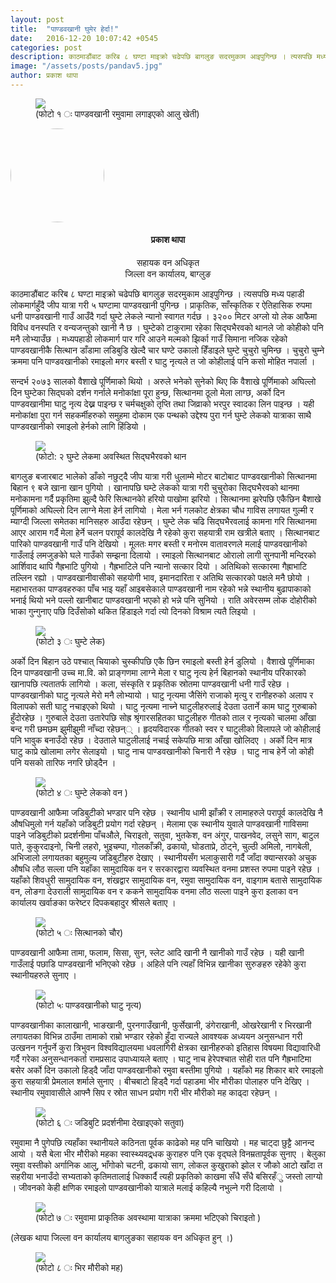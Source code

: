 ```yaml
---
layout: post
title:  "पाण्डवखानी घुमेर हेर्दा!"
date:   2016-12-20 10:07:42 +0545
categories: post
description: काठमाडौंबाट करिब ८ घण्टा माइक्रो चढेपछि बागलुङ सदरमुकाम आइपुगिन्छ । त्यसपछि मध्य पहाडी लोकमार्गहुँदै जीप यात्रा गरी ५ घण्टामा पाण्डवखानी पुगिन्छ । प्राकृतिक, साँस्कृतिक र ऐतिहासिक रुपमा धनी पाण्डवखानी गाउँ आउँदै गर्दा घुम्टे लेकले ...| Galkot News, Khabar, Information
image: "/assets/posts/pandav5.jpg"
author: प्रकाश थापा
---
```


<figure><img src="/assets/posts/pandav9.jpg"><figcaption>(फोटो १  ः पाण्डवखानी रमुवामा लगाइएको आलु खेती)</figcaption></figure>
<div class="auth"><img src="/assets/posts/prakash.jpg" height="150px;" width="150px;" style="border-radius: 50%;"> <h4 align="center">प्रकाश थापा</h4><p align="center" style="font-size: 14px"> सहायक वन अधिकृत<br>
जिल्ला वन कार्यालय, बाग्लुङ</p></div>
काठमाडौंबाट करिब ८ घण्टा माइक्रो चढेपछि बागलुङ सदरमुकाम आइपुगिन्छ । त्यसपछि मध्य पहाडी लोकमार्गहुँदै जीप यात्रा गरी ५ घण्टामा पाण्डवखानी पुगिन्छ । प्राकृतिक, साँस्कृतिक र ऐतिहासिक रुपमा धनी पाण्डवखानी गाउँ आउँदै गर्दा घुम्टे लेकले न्यानो स्वागत गर्दछ । ३२०० मिटर अग्लो यो लेक आफैमा विविध वनस्पति र वन्यजन्तुको खानी नै छ । घुम्टेको टाकुरामा रहेका सिद्घभैरवको थानले जो कोहीको पनि मनै लोभ्याउँछ । मध्यपहाडी लोकमार्ग पार गरि आउने मल्मको झिर्का गाउँ सिमाना नजिक रहेको पाण्डवखानीकै सित्थान डाँडामा लडिबुडि खेल्दै चार घण्टे उकालो हिँडाइले घुम्टे चुचुरो चुमिन्छ । चुचुरो चुम्ने क्रममा पनि पाण्डवखानीको रमाइलो मगर बस्ती र घाटु नृत्यले त जो कोहीलाई पनि कसो मोहित नपार्ला ।


सन्दर्भ २०७३ सालको वैशाखे पूर्णिमाको थियो । अरुले भनेको सुनेको थिए कि वैशाखे पूर्णिमाको अघिल्लो दिन घुम्टेका सिद्घको दर्शन गर्नाले मनोकांक्षा पूरा हुन्छ, सित्थानमा ठूलो मेला लाग्छ, अर्को दिन पाण्डवखानीमा घाटु नृत्य देख्न पाइन्छ र चर्मचक्षुको तृप्ति तथा जिव्राको भरपुर स्वादका लिन पाइन्छ । यही मनोकांक्षा पुरा गर्न सहकर्मीहरुको समुहमा दोकाम एक पन्थको उद्देश्य पुरा गर्न घुम्टे लेकको यात्राका साथै पाण्डवखानीको रमाइलो हेर्नको लागि हिंडियो ।


<figure><img src="/assets/posts/pandav1.jpg"><figcaption> (फोटो: २ घुम्टे लेकमा अवस्थित सिद्घभैरवको थान</figcaption></figure>

बागलुङ बजारबाट भालेको डाँको नछुट्दै जीप यात्रा गरी धुलाम्मे मोटर बाटोबाट पाण्डवखानीको सित्थानमा बिहान ९ बजे खाना खान पुगियो । खानापछि घम्टे लेकको यात्रा गरी चुचुरोका सिद्घभैरवको थानमा मनोकामना गर्दै प्रकृतिमा झुल्दै फेरि सित्थानकोे हरियो पाखोमा झरियो । सित्थानमा झरेपछि एकैछिन बैशाखे पूर्णिमाको अघिल्लो दिन लाग्ने मेला हेर्न लागियो । मेला भर्न गलकोट क्षेत्रका चौध गाविस लगायत गुल्मी र म्याग्दी जिल्ला समेतका मानिसहरु आउँदा रहेछन् । घुम्टे लेक चढि सिद्घभैरवलाई कामना गरि सित्थानमा आएर आराम गर्दै मेला हेर्ने चलन परापूर्व कालदेखि नै रहेको कुरा सहयात्री राम खत्रीले बताए । सित्थानबाट पारिको पाण्डवखानी गाउँ पनि देखियो । मूलतः मगर बस्ती र मनोरम वातावरणले मलाई पाण्डवखानीको गाउँलाई लमजुङकोे घले गाउँको सम्झना दिलायो । रमाइलो सित्थानबाट ओरालो लागी सुनपानीे मन्दिरको आर्शिवाद थापि गैह्रभाटि पुगियो । गैह्रभाटिले पनि न्यानो सत्कार दियो । अतिथिको सत्कारमा गैह्राभाटि तल्लिन रह्यो । पाण्डवखानीवासीको सहयोगी भाव, इमानदारिता र अतिथि सत्कारको पक्षले मनै छोयो । महाभारतका पाण्डवहरुका पाँच भाइ यहाँ आइबसेकाले पाण्डवखानी नाम रहेको भन्ने स्थानीय बुढापाकाको भनाई थियो भने पल्लो खानीबाट पाण्डवखानी भएको हो भन्ने पनि सुनियो । राति अवेरसम्म लोक दोहोरीको भाका गुन्गुनाए पछि दिउँसोको थकित हिंडाइले गर्दा त्यो दिनको विश्राम त्यतै लिइयो ।

<figure><img src="/assets/posts/ghumte1.jpg"><figcaption>(फोटो ३ ः घुम्टे लेक)</figcaption></figure>
अर्को दिन बिहान उठे पश्चात् चियाको चुस्कीपछि एकै छिन रमाइलो बस्ती हेर्न डुलियो । वैशाखे पूर्णिमाका दिन पाण्डवखानी उच्च मा.वि. को प्राङ्गणमा लाग्ने मेला र घाटु नृत्य हेर्न बिहानको स्थानीय परिकारको खानापछि त्यतातर्फ लागियो । कला, संस्कृति र प्रकृतिक स्रोतमा पाण्डवखानी धनी गाउँ रहेछ । पाण्डवखानीको घाटु नृत्यले मेरो मनै लोभ्यायो । घाटु नृत्यमा जैसिंगे राजाको मृत्यु र रानीहरुको अलाप र विलापको सती घाटु नचाइएको थियो । घाटु नृत्यमा नाच्ने घाटुलीहरुलाई देउता उतार्ने काम घाटु गुरुबाको हुँदोरहेछ । गुरुबाले देउता उतारेपछि सोह्र श्रृंगारसहितका घाटुलीहरु गीतको ताल र नृत्यको चालमा आँखा बन्द गरी छमछम झुमीझुमी नाँच्दा रहेछन्् । हृदयविदारक गीतको स्वर र घाटुलीको विलापले जो कोहीलाई पनि भावुक बनाउँदो रहेछ । देउताले घाटुलीलाई नचाई सकेपछि मात्रा आँखा खोलिदए । अर्को दिन मात्र घाटु काप्रे खोलामा लगेर सेलाइयो । घाटु नाच पाण्डवखानीको चिनारी नै रहेछ । घाटु नाच हेर्ने जो कोही पनि यसको तारिफ नगरि छोड्दैन ।
<figure><img src="/assets/posts/pandav2.jpg"><figcaption>(फोटो ४ ः घुम्टे लेकको वन )</figcaption></figure>
पाण्डवखानी आफैमा जडिबुटीको भण्डार पनि रहेछ । स्थानीय धामी झाँक्री र लामाहरुले परापूर्व कालदेखि नै औषधिमुलो गर्न यहाँको जडिबुटी प्रयोग गर्दा रहेछन् । मेलामा एक स्थानीय युवाले पाण्डवखानी गाविसमा पाइने जडिबुटीको प्रदर्शनीमा पाँचऔले, चिराइतो, सतुवा, भुतकेश, वन अंगुर, पाखनवेद, लसुने साग, बाटुल पाते, कुकुरदाइनो, चिनी लहरो, भुइचम्पा, गोलकाँक्री, ढकायो, घोडताप्रे, ठोट्ने, चुल्ठी अमिलो, नागबेली, अभिजालो लगायतका बहुमुल्य जडिबुटीहरु देखाए । स्थानीयसँग भलाकुसारी गर्दै जाँदा क्यान्सरको अचुक औषधि लौठ सल्ला पनि यहाँका सामुदायिक वन र सरकारद्वारा व्यवस्थित वनमा प्रशस्त रुपमा पाइने रहेछ । यहाँको शिवधुरी सामुदायिक वन, शंखद्वार सामुदायिक वन, रमुवा सामुदायिक वन, वाइगाम बतासे सामुदायिक वन, लोङगा देउराली सामुदायिक वन र ककने सामुदायिक वनमा लौठ सल्ला पाइने कुरा इलाका वन कार्यालय खर्वाङका फरेष्टर दिपकबहादुर श्रीसले बताए ।

<figure><img src="/assets/posts/pandav4.jpg"><figcaption>(फोटो ५ ः सित्थानको चौर)</figcaption></figure>

पाण्डवखानी आफैमा तामा, फलाम, सिसा, सुन, स्लेट आदि खानी नै खानीको गाउँ रहेछ । यही खानी गाउँलाई पछाडि पाण्डवखानी भनिएको रहेछ । अहिले पनि त्यहाँ विभिन्न खानीका सुरुङहरु रहेकोे कुरा स्थानीयहरुले सुनाए । 
<figure><img src="/assets/posts/pandav5.jpg"><figcaption>(फोटो ५ः पाण्डवखानीको घाटु नृत्य)</figcaption></figure>
पाण्डवखानीका कालाखानी, भाङखानी, पुरनगाउँखानी, फुर्सेखानी, डंगेराखानी, ओखरेखानी र भिरखानी लगायतका विभिन्न ठाउँमा तामाको राम्रो भण्डार रहेको हुँदा राज्यले आवश्यक अध्ययन अनुसन्धान गरी उत्खनन गर्नुपर्ने कुरा त्रिभुवन विश्वविद्यालयमा धवलागिरी क्षेत्रका खानीहरुको इतिहास विषयमा विद्यावारिधी गर्दै गरेका अनुसन्धानकर्ता रामप्रसाद उपाध्यायले बताए । घाटु नाच हेरेपश्चात सोही रात पनि गैह्रभाटिमा बसेर अर्को दिन उकालो हिड्दै जाँदा पाण्डवखानीको रमुवा बस्तीमा पुगियो । यहाँको मह शिकार बारे रमाइलो कुरा सहयात्री प्रेमलाल शर्माले सुनाए । बीचबाटो हिड्दै गर्दा पहाडमा भीर मौरीका पोलाहरु पनि देखिए । स्थानीय रमुवावासीले आफ्नै सिप र स्रोत साधन प्रयोग गरी भीर मौरीको मह काढ्दा रहेछन् ।

<figure><img src="/assets/posts/pandav6.jpg"><figcaption>(फोटो ६ ः जडिबुटि प्रदर्शनीमा देखाइएको सतुवा)</figcaption></figure>
 रमुवामा नै पुगेपछि त्यहाँका स्थानीयले कठिनता पूर्वक काढेको मह पनि चाखियो । मह चाट्दा छुट्टै आनन्द आयो । यसै बेला भीर मौरीको महका स्वास्थ्यवद्र्धक कुराहरु पनि एक वृद्घले विनम्रतापूर्वक सुनाए । बेलुका रमुवा वस्तीको अर्गानिक आलु, भाँगोको चटनी, ढकायो साग, लोकल कुखुराको झोल र जौको आटो खाँदा त सहरीया भनाउँदो सभ्यताको कृतिमतालाई धिक्कार्दै त्यही प्रकृतिको काखमा सँधै सँधै बसिरहँु जस्तो लाग्यो । जीवनको केही क्षणिक रमाइलो पाण्डवखानीको यात्राले मलाई कहिल्यै नभुल्ने गरी दिलायो ।
 <figure><img src="/assets/posts/pandav7.jpg"><figcaption>(फोटो ७
ः रमुवामा प्राकृतिक
अवस्थामा यात्राका क्रममा भटिएको चिराइतो )</figcaption></figure>
(लेखक थापा जिल्ला वन कार्यालय बागलुङका सहायक वन अधिकृत हुन् ।)

<figure><img src="/assets/posts/pandav8.jpg"><figcaption>(फोटो ८ ः भिर मौरीको मह)</figcaption></figure>